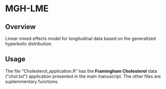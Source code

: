 # MGH-LME

## Overview

Linear mixed effects model for longitudinal data based on the generalized hyperbolic
distribution.

## Usage

The file "Cholesterol_application.R" has the **Framingham Cholesterol** data ("chol.txt") application presented in the main manuscript. The other files are suplemmentary functions.

